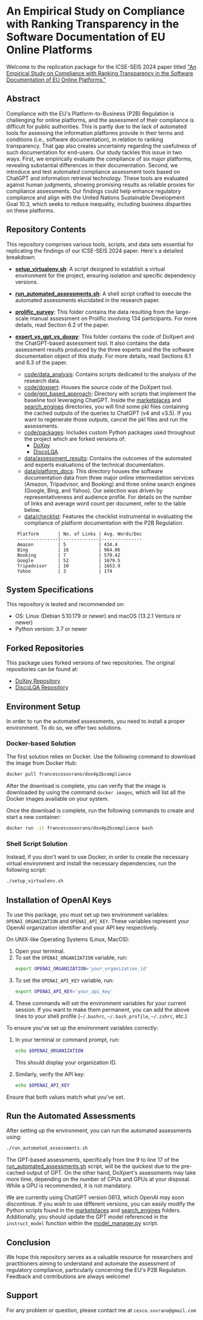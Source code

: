 # An Empirical Study on Compliance with Ranking Transparency in the Software Documentation of EU Online Platforms

Welcome to the replication package for the ICSE-SEIS 2024 paper titled ["An Empirical Study on Compliance with Ranking Transparency in the Software Documentation of EU Online Platforms."](http://arxiv.org/abs/2312.14794)

## Abstract

Compliance with the EU's Platform-to-Business (P2B) Regulation is challenging for online platforms, and the assessment of their compliance is difficult for public authorities. This is partly due to the lack of automated tools for assessing the information platforms provide in their terms and conditions (i.e., software documentation), in relation to ranking transparency. That gap also creates uncertainty regarding the usefulness of such documentation for end-users. Our study tackles this issue in two ways. First, we empirically evaluate the compliance of six major platforms, revealing substantial differences in their documentation. Second, we introduce and test automated compliance assessment tools based on ChatGPT and information retrieval technology. These tools are evaluated against human judgments, showing promising results as reliable proxies for compliance assessments. Our findings could help enhance regulatory compliance and align with the United Nations Sustainable Development Goal 10.3, which seeks to reduce inequality, including business disparities on these platforms.

## Repository Contents

This repository comprises various tools, scripts, and data sets essential for replicating the findings of our ICSE-SEIS 2024 paper. Here's a detailed breakdown:

- **[setup_virtualenv.sh](setup_virtualenv.sh)**: A script designed to establish a virtual environment for the project, ensuring isolation and specific dependency versions.
  
- **[run_automated_assessments.sh](run_automated_assessments.sh)**: A shell script crafted to execute the automated assessments elucidated in the research paper.

- **[prolific_survey](prolific_survey)**: This folder contains the data resulting from the large-scale manual assessment on Prolific involving 134 participants. For more details, read Section 6.2 of the paper.

- **[expert_vs_gpt_vs_doxpy](expert_vs_gpt_vs_doxpy)**: This folder contains the code of DoXpert and the ChatGPT-based assessment tool. It also contains the data assessment results produced by the three experts and the the software documentation object of this study. For more details, read Sections 6.1 and 6.3 of the paper.
    - [code/data_analysis](expert_vs_gpt_vs_doxpy/code/data_analysis/experts_vs_tools): Contains scripts dedicated to the analysis of the research data.
    - [code/doxpert](expert_vs_gpt_vs_doxpy/code/doxpert): Houses the source code of the DoXpert tool.
    - [code/gpt_based_approach](expert_vs_gpt_vs_doxpy/code/gpt_based_approach): Directory with scripts that implement the baseline tool leveraging ChatGPT. Inside the [marketplaces](expert_vs_gpt_vs_doxpy/code/gpt_based_approach/marketplaces) and [search_engines](expert_vs_gpt_vs_doxpy/code/gpt_based_approach/search_engines) directories, you will find some pkl files containing the cached outputs of the queries to ChatGPT (v4 and v3.5). If you want to regenerate those outputs, cancel the pkl files and run the assessments.
    - [code/packages](expert_vs_gpt_vs_doxpy/code/packages): Includes custom Python packages used throughout the project which are forked versions of:
        - [DoXpy](https://github.com/Francesco-Sovrano/DoXpy)
        - [DiscoLQA](https://github.com/Francesco-Sovrano/DiscoLQA) 
    - [data/assessment_results](expert_vs_gpt_vs_doxpy/data/assessment_results): Contains the outcomes of the automated and experts evaluations of the technical documentation.
    - [data/platform_docs](expert_vs_gpt_vs_doxpy/data/platform_docs): This directory houses the software documentation data from three major online intermediation services (Amazon, Tripadvisor, and Booking) and three online search engines (Google, Bing, and Yahoo). Our selection was driven by representativeness and audience profile. For details on the number of links and average word count per document, refer to the table below.
    - [data/checklist](expert_vs_gpt_vs_doxpy/data/checklist): Features the checklist instrumental in evaluating the compliance of platform documentation with the P2B Regulation.

```
    Platform       | No. of Links | Avg. Words/Doc 
    ---------------|--------------|---------------
    Amazon         | 5            | 434.4
    Bing           | 16           | 964.06
    Booking        | 7            | 579.42
    Google         | 52           | 1679.5
    Tripadvisor    | 10           | 1653.9
    Yahoo          | 3            | 174
```

## System Specifications

This repository is tested and recommended on:

- OS: Linux (Debian 5.10.179 or newer) and macOS (13.2.1 Ventura or newer)
- Python version: 3.7 or newer

## Forked Repositories

This package uses forked versions of two repositories. The original repositories can be found at:
- [DoXpy Repository](https://github.com/Francesco-Sovrano/DoXpy)
- [DiscoLQA Repository](https://github.com/Francesco-Sovrano/DiscoLQA)

## Environment Setup

In order to run the automated assessments, you need to install a proper environment. To do so, we offer two solutions. 

### Docker-based Solution
The first solution relies on Docker.
Use the following command to download the image from Docker Hub:
```bash
docker pull francescosovrano/dox4p2bcompliance
```

After the download is complete, you can verify that the image is downloaded by using the command `docker images`, which will list all the Docker images available on your system.

Once the download is complete, run the following commands to create and start a new container:
```bash
docker run -it francescosovrano/dox4p2bcompliance bash
```

### Shell Script Solution
Instead, if you don't want to use Docker, in order to create the necessary virtual environment and install the necessary dependencies, run the following script:

```bash
./setup_virtualenv.sh
```

## Installation of OpenAI Keys

To use this package, you must set up two environment variables: `OPENAI_ORGANIZATION` and `OPENAI_API_KEY`. These variables represent your OpenAI organization identifier and your API key respectively.

On UNIX-like Operating Systems (Linux, MacOS):
1. Open your terminal.
2. To set the `OPENAI_ORGANIZATION` variable, run:
   ```bash
   export OPENAI_ORGANIZATION='your_organization_id'
   ```
3. To set the `OPENAI_API_KEY` variable, run:
   ```bash
   export OPENAI_API_KEY='your_api_key'
   ```
4. These commands will set the environment variables for your current session. If you want to make them permanent, you can add the above lines to your shell profile (`~/.bashrc`, `~/.bash_profile`, `~/.zshrc`, etc.)

To ensure you've set up the environment variables correctly:

1. In your terminal or command prompt, run:
   ```bash
   echo $OPENAI_ORGANIZATION
   ```
   This should display your organization ID.
   
2. Similarly, verify the API key:
   ```bash
   echo $OPENAI_API_KEY
   ```

Ensure that both values match what you've set.

## Run the Automated Assessments

After setting up the environment, you can run the automated assessments using:

```bash
./run_automated_assessments.sh
```

The GPT-based assessments, specifically from line 9 to line 17 of the [run_automated_assessments.sh](run_automated_assessments.sh) script, will be the quickest due to the pre-cached output of GPT. On the other hand, DoXpert's assessments may take more time, depending on the number of CPUs and GPUs at your disposal. While a GPU is recommended, it is not mandatory.

We are currently using ChatGPT version 0613, which OpenAI may soon discontinue. If you wish to use different versions, you can easily modify the Python scripts found in the [marketplaces](expert_vs_gpt_vs_doxpy/code/gpt_based_approach/marketplaces) and [search_engines](expert_vs_gpt_vs_doxpy/code/gpt_based_approach/search_engines) folders. Additionally, you should update the GPT model referenced in the `instruct_model` function within the [model_manager.py](expert_vs_gpt_vs_doxpy/code/packages/doxpy/doxpy/models/model_manager.py) script.

## Conclusion

We hope this repository serves as a valuable resource for researchers and practitioners aiming to understand and automate the assessment of regulatory compliance, particularly concerning the EU's P2B Regulation. Feedback and contributions are always welcome!

## Support

For any problem or question, please contact me at `cesco.sovrano@gmail.com`
